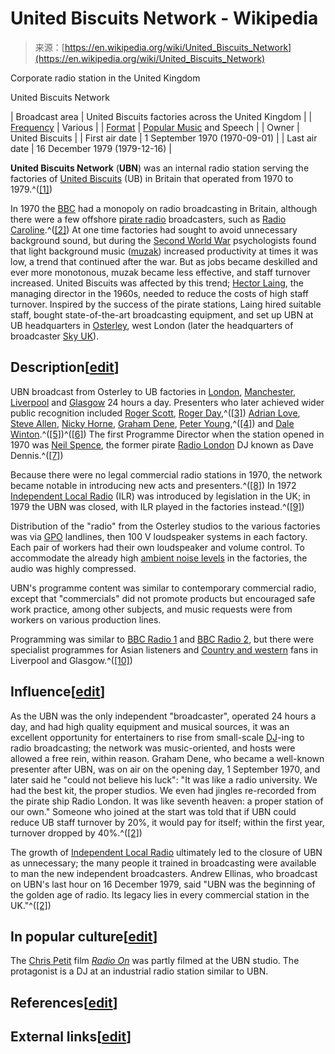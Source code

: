 <!--yml
category: 未分类
date: 2024-05-27 15:05:10
-->

# United Biscuits Network - Wikipedia

> 来源：[https://en.wikipedia.org/wiki/United_Biscuits_Network](https://en.wikipedia.org/wiki/United_Biscuits_Network)

Corporate radio station in the United Kingdom

United Biscuits Network

| Broadcast area | United Biscuits factories across the United Kingdom |
| [Frequency](/wiki/Frequency "Frequency") | Various |
| [Format](/wiki/Radio_format "Radio format") | [Popular Music](/wiki/Popular_Music "Popular Music") and Speech |
| Owner | United Biscuits |
| First air date | 1 September 1970 (1970-09-01) |
| Last air date | 16 December 1979 (1979-12-16) |

**United Biscuits Network** (**UBN**) was an internal radio station serving the factories of [United Biscuits](/wiki/United_Biscuits "United Biscuits") (UB) in Britain that operated from 1970 to 1979.^([[1]](#cite_note-1))

In 1970 the [BBC](/wiki/BBC "BBC") had a monopoly on radio broadcasting in Britain, although there were a few offshore [pirate radio](/wiki/Pirate_radio "Pirate radio") broadcasters, such as [Radio Caroline](/wiki/Radio_Caroline "Radio Caroline").^([[2]](#cite_note-morris-2)) At one time factories had sought to avoid unnecessary background sound, but during the [Second World War](/wiki/Second_World_War "Second World War") psychologists found that light background music ([muzak](/wiki/Muzak "Muzak")) increased productivity at times it was low, a trend that continued after the war. But as jobs became deskilled and ever more monotonous, muzak became less effective, and staff turnover increased. United Biscuits was affected by this trend; [Hector Laing](/wiki/Hector_Laing "Hector Laing"), the managing director in the 1960s, needed to reduce the costs of high staff turnover. Inspired by the success of the pirate stations, Laing hired suitable staff, bought state-of-the-art broadcasting equipment, and set up UBN at UB headquarters in [Osterley](/wiki/Osterley "Osterley"), west London (later the headquarters of broadcaster [Sky UK](/wiki/Sky_UK "Sky UK")).

## Description[[edit](/w/index.php?title=United_Biscuits_Network&action=edit&section=1 "Edit section: Description")]

UBN broadcast from Osterley to UB factories in [London](/wiki/London "London"), [Manchester](/wiki/Manchester "Manchester"), [Liverpool](/wiki/Liverpool "Liverpool") and [Glasgow](/wiki/Glasgow "Glasgow") 24 hours a day. Presenters who later achieved wider public recognition included [Roger Scott](/wiki/Roger_Scott "Roger Scott"), [Roger Day](/wiki/Roger_Day "Roger Day"),^([[3]](#cite_note-3)) [Adrian Love](/wiki/Adrian_Love "Adrian Love"), [Steve Allen](/wiki/Steve_Allen_(radio_presenter) "Steve Allen (radio presenter)"), [Nicky Horne](/wiki/Nicky_Horne "Nicky Horne"), [Graham Dene](/wiki/Graham_Dene "Graham Dene"), [Peter Young](/w/index.php?title=Peter_Young_(radio_presenter)&action=edit&redlink=1 "Peter Young (radio presenter) (page does not exist)"),^([[4]](#cite_note-TJC-4)) and [Dale Winton](/wiki/Dale_Winton "Dale Winton").^([[5]](#cite_note-5))^([[6]](#cite_note-6)) The first Programme Director when the station opened in 1970 was [Neil Spence](/wiki/Neil_Spence "Neil Spence"), the former pirate [Radio London](/wiki/Wonderful_Radio_London "Wonderful Radio London") DJ known as Dave Dennis.^([[7]](#cite_note-7))

Because there were no legal commercial radio stations in 1970, the network became notable in introducing new acts and presenters.^([[8]](#cite_note-8)) In 1972 [Independent Local Radio](/wiki/Independent_Local_Radio "Independent Local Radio") (ILR) was introduced by legislation in the UK; in 1979 the UBN was closed, with ILR played in the factories instead.^([[9]](#cite_note-9))

Distribution of the "radio" from the Osterley studios to the various factories was via [GPO](/wiki/General_Post_Office "General Post Office") landlines, then 100 V loudspeaker systems in each factory. Each pair of workers had their own loudspeaker and volume control. To accommodate the already high [ambient noise levels](/wiki/Ambient_noise_level "Ambient noise level") in the factories, the audio was highly compressed.

UBN's programme content was similar to contemporary commercial radio, except that "commercials" did not promote products but encouraged safe work practice, among other subjects, and music requests were from workers on various production lines.

Programming was similar to [BBC Radio 1](/wiki/BBC_Radio_1 "BBC Radio 1") and [BBC Radio 2](/wiki/BBC_Radio_2 "BBC Radio 2"), but there were specialist programmes for Asian listeners and [Country and western](/wiki/Country_and_western "Country and western") fans in Liverpool and Glasgow.^([[10]](#cite_note-10))

## Influence[[edit](/w/index.php?title=United_Biscuits_Network&action=edit&section=2 "Edit section: Influence")]

As the UBN was the only independent "broadcaster", operated 24 hours a day, and had high quality equipment and musical sources, it was an excellent opportunity for entertainers to rise from small-scale [DJ](/wiki/DJ "DJ")-ing to radio broadcasting; the network was music-oriented, and hosts were allowed a free rein, within reason. Graham Dene, who became a well-known presenter after UBN, was on air on the opening day, 1 September 1970, and later said he "could not believe his luck": "It was like a radio university. We had the best kit, the proper studios. We even had jingles re-recorded from the pirate ship Radio London. It was like seventh heaven: a proper station of our own." Someone who joined at the start was told that if UBN could reduce UB staff turnover by 20%, it would pay for itself; within the first year, turnover dropped by 40%.^([[2]](#cite_note-morris-2))

The growth of [Independent Local Radio](/wiki/Independent_Local_Radio "Independent Local Radio") ultimately led to the closure of UBN as unnecessary; the many people it trained in broadcasting were available to man the new independent broadcasters. Andrew Ellinas, who broadcast on UBN's last hour on 16 December 1979, said "UBN was the beginning of the golden age of radio. Its legacy lies in every commercial station in the UK."^([[2]](#cite_note-morris-2))

## In popular culture[[edit](/w/index.php?title=United_Biscuits_Network&action=edit&section=3 "Edit section: In popular culture")]

The [Chris Petit](/wiki/Chris_Petit "Chris Petit") film *[Radio On](/wiki/Radio_On "Radio On")* was partly filmed at the UBN studio. The protagonist is a DJ at an industrial radio station similar to UBN.

## References[[edit](/w/index.php?title=United_Biscuits_Network&action=edit&section=4 "Edit section: References")]

## External links[[edit](/w/index.php?title=United_Biscuits_Network&action=edit&section=5 "Edit section: External links")]